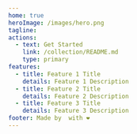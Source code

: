```yaml
---
home: true
heroImage: /images/hero.png
tagline:
actions:
  - text: Get Started
    link: /collection/README.md
    type: primary
features:
  - title: Feature 1 Title
    details: Feature 1 Description
  - title: Feature 2 Title
    details: Feature 2 Description
  - title: Feature 3 Title
    details: Feature 3 Description
footer: Made by  with ❤️
---
```

